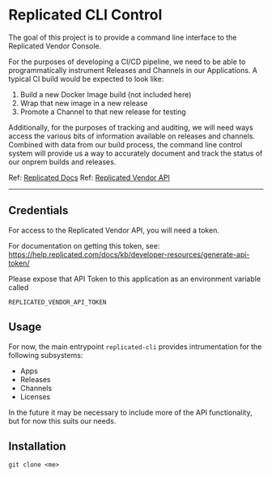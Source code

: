 # Replicated CLI Control

The goal of this project is to provide a command line interface to the 
Replicated Vendor Console.

For the purposes of developing a CI/CD pipeline, we need to be able to
programmatically instrument Releases and Channels in our Applications.
A typical CI build would be expected to look like:

1. Build a new Docker Image build (not included here)
2. Wrap that new image in a new release 
3. Promote a Channel to that new release for testing

Additionally, for the purposes of tracking and auditing, we will need ways
access the various bits of information available on releases and channels.
Combined with data from our build process, the command line control system
will provide us a way to accurately document and track the status of our
onprem builds and releases.

Ref: [Replicated Docs](http://replicated.com/docs)
Ref: [Replicated Vendor API](https://www.replicated.com/docs/reference/vendor-api/)

---

## Credentials

For access to the Replicated Vendor API, you will need a token.

For documentation on getting this token, see:
https://help.replicated.com/docs/kb/developer-resources/generate-api-token/

Please expose that API Token to this application as an environment variable
called
```
REPLICATED_VENDOR_API_TOKEN
```

## Usage

For now, the main entrypoint `replicated-cli` provides intrumentation for
the following subsystems:

- Apps
- Releases
- Channels
- Licenses

In the future it may be necessary to include more of the API functionality,
but for now this suits our needs.

## Installation

```
git clone <me>
```

